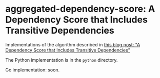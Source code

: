 # aggregated-dependency-score: A Dependency Score that Includes Transitive Dependencies

Implementations of the algorithm described in [this blog post: "A Dependency Score that Includes Transitive Dependencies"](https://cedricvanrompay.fr/blog/aggregated-dependency-score/)


The Python implementation is in the `python` directory.

Go implementation: soon.
